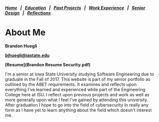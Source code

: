 ##### [Home](README.md) &nbsp; | &nbsp; [Education](education.md) &nbsp; | &nbsp; [Past Projects](projects.md) &nbsp; | &nbsp; [Work Experience](experience.md) &nbsp; | &nbsp; [Senior Design](sDesign.md) &nbsp; | &nbsp; [Reflections](reflections.md)

# About Me

**Brandon Huegli**

**bjhuegli@iastate.edu**

**[Resume](Brandon Resume Security.pdf)**

I'm a senior at Iowa State University studying Software Engineering due to graduate in the Fall of 2017. This website is part of my senior portfolio as outlined by the ABET requirements. It examines and reflects upon everything I've learned and experienced while part of the Engineering College here at ISU. I reflect upon previous projects and work as well as more generally upon what I feel I've gained by attending this university. After graduation I hope to go into the field of cybersecurity in really any form as I have yet to learn anything about the field which doesn't interest me.
